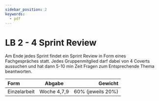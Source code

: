 ```yaml
---
sidebar_position: 2
keywords:
  - pdf
---
```


# LB 2 - 4 Sprint Review

Am Ende jedes Sprint findet ein Sprint Review in Form eines Fachgespräches
statt. Jedes Gruppenmitglied darf dabei von 4 Coverts aussuchen und hat dann
5-10 min Zeit Fragen zum Entsprechende Thema beantworten.

| Form         |   Abgabe    |           Gewicht |
| :----------- | :---------: | ----------------: |
| Einzelarbeit | Woche 4,7,9 | 60% (jeweils 20%) |

